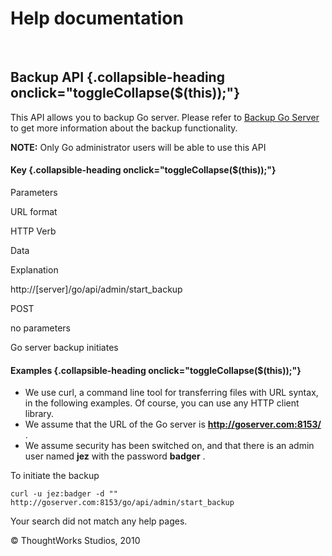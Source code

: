 Help documentation
==================

 

Backup API {.collapsible-heading onclick="toggleCollapse($(this));"}
----------

This API allows you to backup Go server. Please refer to [Backup Go
Server](one_click_backup.html) to get more information about the backup
functionality.

**NOTE:** Only Go administrator users will be able to use this API

#### Key {.collapsible-heading onclick="toggleCollapse($(this));"}

Parameters

URL format

HTTP Verb

Data

Explanation

http://[server]/go/api/admin/start\_backup

POST

no parameters

Go server backup initiates

#### Examples {.collapsible-heading onclick="toggleCollapse($(this));"}

-   We use curl, a command line tool for transferring files with URL
    syntax, in the following examples. Of course, you can use any HTTP
    client library.
-   We assume that the URL of the Go server is
    **http://goserver.com:8153/** .
-   We assume security has been switched on, and that there is an admin
    user named **jez** with the password **badger** .

To initiate the backup

``` {.code}
curl -u jez:badger -d "" http://goserver.com:8153/go/api/admin/start_backup
```

Your search did not match any help pages.



© ThoughtWorks Studios, 2010

